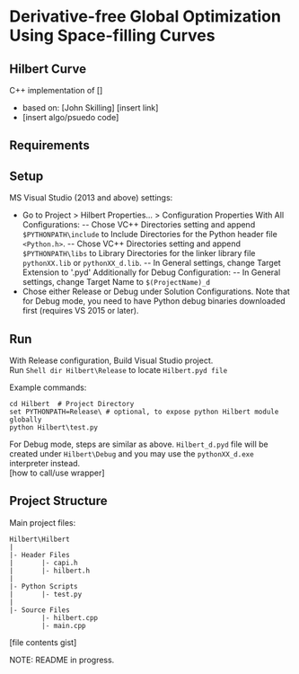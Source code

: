 # Derivative-free Global Optimization Using Space-filling Curves
## Hilbert Curve
C++ implementation of []
- based on: [John Skilling] [insert link]
- [insert algo/psuedo code]

## Requirements

## Setup
MS Visual Studio (2013 and above) settings:
- Go to Project > Hilbert Properties... > Configuration Properties
With All Configurations:
-- Chose VC++ Directories setting and append `$PYTHONPATH\include` to Include Directories for the Python header file `<Python.h>`.
-- Chose VC++ Directories setting and append `$PYTHONPATH\libs` to Library Directories for the linker library file `pythonXX.lib` or `pythonXX_d.lib`.
-- In General settings, change Target Extension to '.pyd'
Additionally for Debug Configuration:
-- In General settings, change Target Name to `$(ProjectName)_d`
- Chose either Release or Debug under Solution Configurations. Note that for Debug mode, you need to have Python debug binaries downloaded first (requires VS 2015 or later).

## Run
With Release configuration, Build Visual Studio project. <br />
Run `Shell dir Hilbert\Release` to locate `Hilbert.pyd file` <br />

Example commands: <br />
```Shell
cd Hilbert	# Project Directory
set PYTHONPATH=Release\	# optional, to expose python Hilbert module globally
python Hilbert\test.py
```

For Debug mode, steps are similar as above. `Hilbert_d.pyd` file will be created under `Hilbert\Debug` and you may use the `pythonXX_d.exe` interpreter instead.
<br />
[how to call/use wrapper]

## Project Structure
Main project files:
```
Hilbert\Hilbert
|
|- Header Files
|		|- capi.h
|		|- hilbert.h
|
|- Python Scripts
|		|- test.py
|
|- Source Files
		|- hilbert.cpp
		|- main.cpp
```
[file contents gist]

NOTE: README in progress.